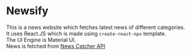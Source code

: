 # Newsify

This is a news website which fetches latest news of different categories.\
It uses React.JS which is made using ````create-react-npx```` template.\
The UI Engine is Material UI.\
News is fetched from [News Catcher API](https://newscatcherapi.com/)


